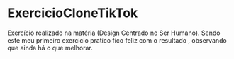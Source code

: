 # ExercicioCloneTikTok
Exercício realizado na matéria (Design Centrado no Ser Humano).
Sendo este meu primeiro exercicio   pratico  fico feliz com o resultado , observando que ainda há o que melhorar.
